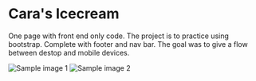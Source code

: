 # Cara's Icecream

One page with front end only code. The project is to practice using bootstrap. Complete with footer and nav bar. The goal was to give a flow between destop and mobile devices.

![Sample image 1](https://github.com/bryan89tran/CarasIcecream/blob/master/assets/image%201.png)
![Sample image 2](https://github.com/bryan89tran/CarasIcecream/blob/master/assets/image%202.png)